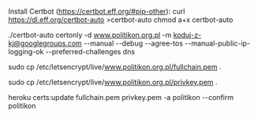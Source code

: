 Install Certbot (https://certbot.eff.org/#pip-other):
curl https://dl.eff.org/certbot-auto >certbot-auto
chmod a+x certbot-auto

./certbot-auto certonly -d www.politikon.org.pl -m koduj-z-kj@googlegroups.com --manual --debug --agree-tos --manual-public-ip-logging-ok --preferred-challenges dns

sudo cp /etc/letsencrypt/live/www.politikon.org.pl/fullchain.pem .

sudo cp /etc/letsencrypt/live/www.politikon.org.pl/privkey.pem .

heroku certs:update fullchain.pem privkey.pem -a politikon --confirm politikon
